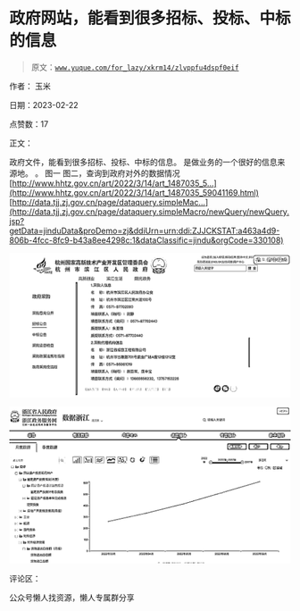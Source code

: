 # 政府网站，能看到很多招标、投标、中标的信息

> 原文：[`www.yuque.com/for_lazy/xkrm14/zlvppfu4dspf0eif`](https://www.yuque.com/for_lazy/xkrm14/zlvppfu4dspf0eif)



作者： 玉米



日期：2023-02-22



点赞数：17



正文：



政府文件，能看到很多招标、投标、中标的信息。 是做业务的一个很好的信息来源地。 。 图一 图二，查询到政府对外的数据情况 [http://www.hhtz.gov.cn/art/2022/3/14/art_1487035_5...](http://www.hhtz.gov.cn/art/2022/3/14/art_1487035_59041169.html) [http://data.tjj.zj.gov.cn/page/dataquery.simpleMac...](http://data.tjj.zj.gov.cn/page/dataquery.simpleMacro/newQuery/newQuery.jsp?getData=jinduData&proDemo=zj&ddiUrn=urn:ddi:ZJJCKSTAT:a463a4d9-806b-4fcc-8fc9-b43a8ee4298c:1&dataClassific=jindu&orgCode=330108)



![](img/428dc5e28818ed5d6eb6cc355738e4c4.png)  

![](img/c6695eede63da7c46413c866a5d6c327.png)



评论区：



公众号懒人找资源，懒人专属群分享

